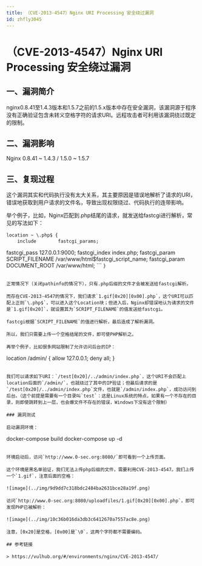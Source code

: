 ```yaml
---
title: （CVE-2013-4547）Nginx URI Processing 安全绕过漏洞
id: zhfly3045
---
```


# （CVE-2013-4547）Nginx URI Processing 安全绕过漏洞

## 一、漏洞简介

nginx0.8.41至1.4.3版本和1.5.7之前的1.5.x版本中存在安全漏洞，该漏洞源于程序没有正确验证包含未转义空格字符的请求URI。远程攻击者可利用该漏洞绕过既定的限制。

## 二、漏洞影响

Nginx 0.8.41 ~ 1.4.3 / 1.5.0 ~ 1.5.7

## 三、复现过程

这个漏洞其实和代码执行没有太大关系，其主要原因是错误地解析了请求的URI，错误地获取到用户请求的文件名，导致出现权限绕过、代码执行的连带影响。

举个例子，比如，Nginx匹配到.php结尾的请求，就发送给fastcgi进行解析，常见的写法如下：

```
location ~ \.php$ {
    include        fastcgi_params;

```
fastcgi_pass   127.0.0.1:9000;
fastcgi_index  index.php;
fastcgi_param  SCRIPT_FILENAME  /var/www/html$fastcgi_script_name;
fastcgi_param  DOCUMENT_ROOT /var/www/html; 
``` `}` 
```

正常情况下（关闭pathinfo的情况下），只有.php后缀的文件才会被发送给fastcgi解析。

而存在CVE-2013-4547的情况下，我们请求`1.gif[0x20][0x00].php`，这个URI可以匹配上正则`\.php$`，可以进入这个Location块；但进入后，Nginx却错误地认为请求的文件是`1.gif[0x20]`，就设置其为`SCRIPT_FILENAME`的值发送给fastcgi。

fastcgi根据`SCRIPT_FILENAME`的值进行解析，最后造成了解析漏洞。

所以，我们只需要上传一个空格结尾的文件，即可使PHP解析之。

再举个例子，比如很多网站限制了允许访问后台的IP：

```
location /admin/ {
    allow 127.0.0.1;
    deny all;
} 
```

我们可以请求如下URI：`/test[0x20]/../admin/index.php`，这个URI不会匹配上location后面的`/admin/`，也就绕过了其中的IP验证；但最后请求的是`/test[0x20]/../admin/index.php`文件，也就是`/admin/index.php`，成功访问到后台。（这个前提是需要有一个目录叫`test`：这是Linux系统的特点，如果有一个不存在的目录，则即使跳转到上一层，也会爆文件不存在的错误，Windows下没有这个限制）

### 漏洞测试

启动漏洞环境：

```
docker-compose build
docker-compose up -d 
```

环境启动后，访问`http://www.0-sec.org:8080/`即可看到一个上传页面。

这个环境是黑名单验证，我们无法上传php后缀的文件，需要利用CVE-2013-4547。我们上传一个`1.gif`，注意后面的空格：

![image](../img/9d9dd7c318bdc2484ba2631bce28a19f.png)

访问`http://www.0-sec.org:8080/uploadfiles/1.gif[0x20][0x00].php`，即可发现PHP已被解析：

![image](../img/10c36b016da3db3c6412670a7557ac8e.png)

注意，[0x20]是空格，[0x00]是`\0`，这两个字符都不需要编码。

## 参考链接

> https://vulhub.org/#/environments/nginx/CVE-2013-4547/